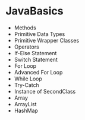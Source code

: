 # JavaBasics
- Methods
- Primitive Data Types
- Primitive Wrapper Classes
- Operators
- If-Else Statement
- Switch Statement  
- For Loop
- Advanced For Loop
- While Loop
- Try-Catch
- Instance of SecondClass
- Array
- ArrayList
- HashMap